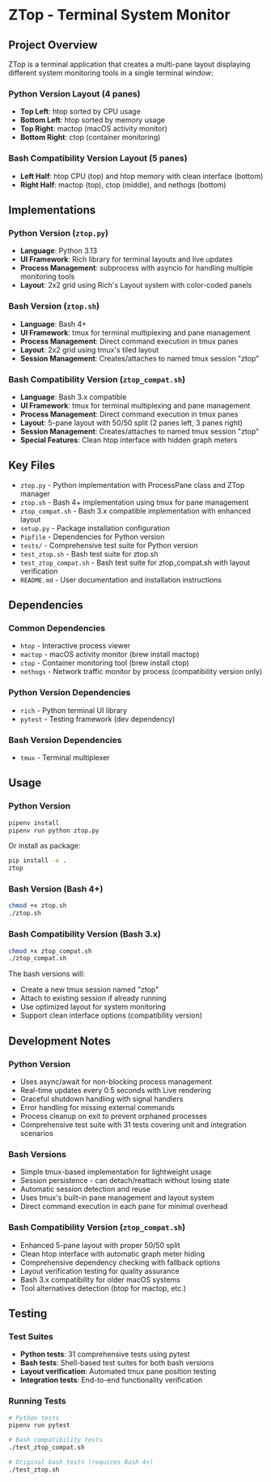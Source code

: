 # ZTop - Terminal System Monitor

## Project Overview
ZTop is a terminal application that creates a multi-pane layout displaying different system monitoring tools in a single terminal window:

### Python Version Layout (4 panes)
- **Top Left**: htop sorted by CPU usage
- **Bottom Left**: htop sorted by memory usage  
- **Top Right**: mactop (macOS activity monitor)
- **Bottom Right**: ctop (container monitoring)

### Bash Compatibility Version Layout (5 panes)
- **Left Half**: htop CPU (top) and htop memory with clean interface (bottom)
- **Right Half**: mactop (top), ctop (middle), and nethogs (bottom)

## Implementations

### Python Version (`ztop.py`)
- **Language**: Python 3.13
- **UI Framework**: Rich library for terminal layouts and live updates
- **Process Management**: subprocess with asyncio for handling multiple monitoring tools
- **Layout**: 2x2 grid using Rich's Layout system with color-coded panels

### Bash Version (`ztop.sh`)
- **Language**: Bash 4+
- **UI Framework**: tmux for terminal multiplexing and pane management
- **Process Management**: Direct command execution in tmux panes
- **Layout**: 2x2 grid using tmux's tiled layout
- **Session Management**: Creates/attaches to named tmux session "ztop"

### Bash Compatibility Version (`ztop_compat.sh`)
- **Language**: Bash 3.x compatible
- **UI Framework**: tmux for terminal multiplexing and pane management
- **Process Management**: Direct command execution in tmux panes
- **Layout**: 5-pane layout with 50/50 split (2 panes left, 3 panes right)
- **Session Management**: Creates/attaches to named tmux session "ztop"
- **Special Features**: Clean htop interface with hidden graph meters

## Key Files
- `ztop.py` - Python implementation with ProcessPane class and ZTop manager
- `ztop.sh` - Bash 4+ implementation using tmux for pane management
- `ztop_compat.sh` - Bash 3.x compatible implementation with enhanced layout
- `setup.py` - Package installation configuration
- `Pipfile` - Dependencies for Python version
- `tests/` - Comprehensive test suite for Python version
- `test_ztop.sh` - Bash test suite for ztop.sh
- `test_ztop_compat.sh` - Bash test suite for ztop_compat.sh with layout verification
- `README.md` - User documentation and installation instructions

## Dependencies

### Common Dependencies
- `htop` - Interactive process viewer
- `mactop` - macOS activity monitor (brew install mactop)
- `ctop` - Container monitoring tool (brew install ctop)
- `nethogs` - Network traffic monitor by process (compatibility version only)

### Python Version Dependencies
- `rich` - Python terminal UI library
- `pytest` - Testing framework (dev dependency)

### Bash Version Dependencies
- `tmux` - Terminal multiplexer

## Usage

### Python Version
```bash
pipenv install
pipenv run python ztop.py
```

Or install as package:
```bash
pip install -e .
ztop
```

### Bash Version (Bash 4+)
```bash
chmod +x ztop.sh
./ztop.sh
```

### Bash Compatibility Version (Bash 3.x)
```bash
chmod +x ztop_compat.sh
./ztop_compat.sh
```

The bash versions will:
- Create a new tmux session named "ztop" 
- Attach to existing session if already running
- Use optimized layout for system monitoring
- Support clean interface options (compatibility version)

## Development Notes

### Python Version
- Uses async/await for non-blocking process management
- Real-time updates every 0.5 seconds with Live rendering
- Graceful shutdown handling with signal handlers
- Error handling for missing external commands
- Process cleanup on exit to prevent orphaned processes
- Comprehensive test suite with 31 tests covering unit and integration scenarios

### Bash Versions
- Simple tmux-based implementation for lightweight usage
- Session persistence - can detach/reattach without losing state
- Automatic session detection and reuse
- Uses tmux's built-in pane management and layout system
- Direct command execution in each pane for minimal overhead

### Bash Compatibility Version (`ztop_compat.sh`)
- Enhanced 5-pane layout with proper 50/50 split
- Clean htop interface with automatic graph meter hiding
- Comprehensive dependency checking with fallback options
- Layout verification testing for quality assurance
- Bash 3.x compatibility for older macOS systems
- Tool alternatives detection (btop for mactop, etc.)

## Testing

### Test Suites
- **Python tests**: 31 comprehensive tests using pytest
- **Bash tests**: Shell-based test suites for both bash versions
- **Layout verification**: Automated tmux pane position testing
- **Integration tests**: End-to-end functionality verification

### Running Tests
```bash
# Python tests
pipenv run pytest

# Bash compatibility tests
./test_ztop_compat.sh

# Original bash tests (requires Bash 4+)
./test_ztop.sh
```